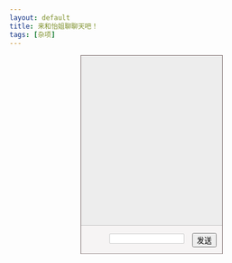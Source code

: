 ```yaml
---
layout: default
title: 来和怡姐聊聊天吧！
tags: [杂项]
---
```

<style type="text/css">
    #container {
        width: 250px;
        height: 350px;
        border: 1px solid #7b6b6b;
        margin: 0 auto;
        position: relative;
    }

    #content {
        width: 250px;
        height: 300px;
        border-bottom: 1px solid #ccc;
        overflow-y: auto;
        background-color: #00000010;
    }

    #content ul {
        margin: 0;
        padding: 0;
    }

    #txt {
        margin: 0;
        position: absolute;
        left: 50px;
        top: 315px;
        border-radius: 2px;
        border: 1px solid #ccc;
        width: 133px;
        height: 18px;
    }

    #btn {
        margin-right: 10px;
        position: absolute;
        margin: 0;
        left: 197px;
        top: 314px;
    }

    #edit {
        background: #ece7e766;
        width: 250px;
        height: 50px;
    }

    .showtext {
        width: auto;
        height: auto;
        max-width: 230px;
        border: 0;
        font-size: 15px;
        color: black;
        padding: 5px;
        border-radius: 2px;
        list-style: none;
        margin-top: 5px;
        display: list-item;
    }

    .left {
        text-align: left;
        margin-left: 5px;
        margin-right: 50px;
        float: left;
        background: white;
    }

    .right {
        text-align: right;
        margin-right: 5px;
        margin-left: 50px;
        float: right;
        background: #95E347;
    }

    #scroll {
        position: relative;
    }
</style>
<div id="container">
    <div id="content">
        <div id="scroll">
            <ul id="save"></ul>
        </div>
    </div>
    <div id="edit">
        <input type="text" name="" id="txt">
        <input type="button" name="" value="发送" id="btn">
    </div>
</div>
<script>
    function ajaxGetJSON(url) {
        return new Promise(function (resolve, reject) {
            const xhr = window.XMLHttpRequest ?
                new window.XMLHttpRequest() :
                new window.ActiveXObject('Microsoft.XMLHTTP');
            xhr.open('GET', url, true);
            xhr.onreadystatechange = function () {
                if (xhr.readyState == 4) {
                    if (xhr.status == 200 || xhr.status == 304) {
                        const jsonObj = JSON.parse(xhr.responseText);
                        resolve(jsonObj);
                    } else {
                        reject('HTTP ' + xhr.status + ' error!');
                    }
                }
            };
            xhr.send();
        });
    }
    function get_response(msg) {
        return ajaxGetJSON('http://1.15.119.122:6050/?msg=' + encodeURI(msg)).then(function (json) {
            if (json.result == undefined)
                return json.error;
            return json.result;
        });
    }
    function submit() {
        var msg = $('#txt').val().trim();
        if (msg != '') {
            var li_from = $('<li class="showtext right"></li>').text(msg);
            $('#save').append(li_from).append('<div style="clear:both"></div>');
            get_response(msg).then(function (response) {
                var li_to = $('<li class="showtext left"></li>').text(response);
                $('#save').append(li_to).append('<div style="clear:both"></div>');
            });
        }
        $('#txt').val('');
    }
    $('#btn').click(submit);
    $('#txt').keypress(function(event) {
        if (event.keyCode == 13) submit();
    });
</script>